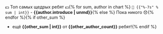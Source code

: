 💵 Топ самых щедрых ребят 💵{% for sum, author in chart %}
`🌟 {{"%-7s" % sum | int}}` - **{{author.introduce | unmd}}**{% else %}
Пока никого 😞{% endfor %}{% if other_sum %}
+ ещё **{{other_sum | int}}** от **{{other_author_count}}** ребят!{% endif %}